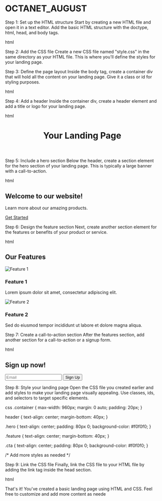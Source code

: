 # OCTANET_AUGUST

Step 1: Set up the HTML structure
Start by creating a new HTML file and open it in a text editor. Add the basic HTML structure with the doctype, html, head, and body tags.

html
<!DOCTYPE html>
<html>
<head>
    <title>Your Landing Page</title>
    <link rel="stylesheet" href="style.css">
</head>
<body>
    <!-- Content goes here -->
</body>
</html>


Step 2: Add the CSS file
Create a new CSS file named "style.css" in the same directory as your HTML file. This is where you'll define the styles for your landing page.

Step 3: Define the page layout
Inside the body tag, create a container div that will hold all the content on your landing page. Give it a class or id for styling purposes.

html
<div class="container">
    <!-- Content goes here -->
</div>


Step 4: Add a header
Inside the container div, create a header element and add a title or logo for your landing page.

html
<header>
    <h1>Your Landing Page</h1>
</header>


Step 5: Include a hero section
Below the header, create a section element for the hero section of your landing page. This is typically a large banner with a call-to-action.

html
<section class="hero">
    <h2>Welcome to our website!</h2>
    <p>Learn more about our amazing products.</p>
    <a href="#features" class="cta-button">Get Started</a>
</section>


Step 6: Design the feature section
Next, create another section element for the features or benefits of your product or service.

html
<section id="features">
    <h2>Our Features</h2>
    <div class="feature">
        <img src="feature1.jpg" alt="Feature 1">
        <h3>Feature 1</h3>
        <p>Lorem ipsum dolor sit amet, consectetur adipiscing elit.</p>
    </div>
    <div class="feature">
        <img src="feature2.jpg" alt="Feature 2">
        <h3>Feature 2</h3>
        <p>Sed do eiusmod tempor incididunt ut labore et dolore magna aliqua.</p>
    </div>
    <!-- Add more features as needed -->
</section>


Step 7: Create a call-to-action section
After the features section, add another section for a call-to-action or a signup form.

html
<section class="cta">
    <h2>Sign up now!</h2>
    <form>
        <!-- Add form fields here -->
        <input type="email" placeholder="Email" required>
        <button type="submit">Sign Up</button>
    </form>
</section>


Step 8: Style your landing page
Open the CSS file you created earlier and add styles to make your landing page visually appealing. Use classes, ids, and selectors to target specific elements.

css
.container {
    max-width: 960px;
    margin: 0 auto;
    padding: 20px;
}

header {
    text-align: center;
    margin-bottom: 40px;
}

.hero {
    text-align: center;
    padding: 80px 0;
    background-color: #f0f0f0;
}

.feature {
    text-align: center;
    margin-bottom: 40px;
}

.cta {
    text-align: center;
    padding: 80px 0;
    background-color: #f0f0f0;
}

/* Add more styles as needed */


Step 9: Link the CSS file
Finally, link the CSS file to your HTML file by adding the link tag inside the head section.

html
<link rel="stylesheet" href="style.css">


That's it! You've created a basic landing page using HTML and CSS. Feel free to customize and add more content as neede
